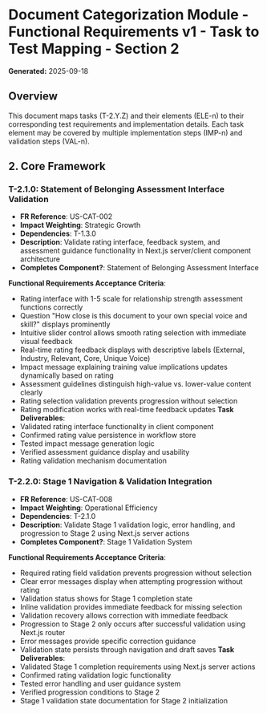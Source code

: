 # Document Categorization Module - Functional Requirements v1 - Task to Test Mapping - Section 2
**Generated:** 2025-09-18

## Overview
This document maps tasks (T-2.Y.Z) and their elements (ELE-n) to their corresponding test requirements and implementation details. Each task element may be covered by multiple implementation steps (IMP-n) and validation steps (VAL-n).

## 2. Core Framework

### T-2.1.0: Statement of Belonging Assessment Interface Validation

- **FR Reference**: US-CAT-002
- **Impact Weighting**: Strategic Growth
- **Dependencies**: T-1.3.0
- **Description**: Validate rating interface, feedback system, and assessment guidance functionality in Next.js server/client component architecture
- **Completes Component?**: Statement of Belonging Assessment Interface

**Functional Requirements Acceptance Criteria**:
- Rating interface with 1-5 scale for relationship strength assessment functions correctly
- Question "How close is this document to your own special voice and skill?" displays prominently
- Intuitive slider control allows smooth rating selection with immediate visual feedback
- Real-time rating feedback displays with descriptive labels (External, Industry, Relevant, Core, Unique Voice)
- Impact message explaining training value implications updates dynamically based on rating
- Assessment guidelines distinguish high-value vs. lower-value content clearly
- Rating selection validation prevents progression without selection
- Rating modification works with real-time feedback updates
**Task Deliverables**:
- Validated rating interface functionality in client component
- Confirmed rating value persistence in workflow store
- Tested impact message generation logic
- Verified assessment guidance display and usability
- Rating validation mechanism documentation

### T-2.2.0: Stage 1 Navigation & Validation Integration

- **FR Reference**: US-CAT-008
- **Impact Weighting**: Operational Efficiency
- **Dependencies**: T-2.1.0
- **Description**: Validate Stage 1 validation logic, error handling, and progression to Stage 2 using Next.js server actions
- **Completes Component?**: Stage 1 Validation System

**Functional Requirements Acceptance Criteria**:
- Required rating field validation prevents progression without selection
- Clear error messages display when attempting progression without rating
- Validation status shows for Stage 1 completion state
- Inline validation provides immediate feedback for missing selection
- Validation recovery allows correction with immediate feedback
- Progression to Stage 2 only occurs after successful validation using Next.js router
- Error messages provide specific correction guidance
- Validation state persists through navigation and draft saves
**Task Deliverables**:
- Validated Stage 1 completion requirements using Next.js server actions
- Confirmed rating validation logic functionality
- Tested error handling and user guidance system
- Verified progression conditions to Stage 2
- Stage 1 validation state documentation for Stage 2 initialization

